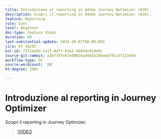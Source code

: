 ```yaml
---
title: Introduzione al reporting in Adobe Journey Optimizer (AJO)
description: Scopri il reporting in Adobe Journey Optimizer (AJO).
feature: Reporting
role: User
level: Beginner
doc-type: Feature Video
duration: 69
last-substantial-update: 2024-10-07T00:00:00Z
jira: KT-16292
exl-id: f3714a9d-1a1f-4d7f-b3a2-4685dc81de9c
source-git-commit: a3b77dfe47e09816ad4d5b295ebe791c4f133e69
workflow-type: ht
source-wordcount: '28'
ht-degree: 100%

---
```


# Introduzione al reporting in Journey Optimizer

Scopri il reporting in Journey Optimizer.

>[!VIDEO](https://video.tv.adobe.com/v/3432673/?learn=on)
